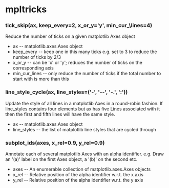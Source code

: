 mpltricks
=========

### tick\_skip(ax, keep\_every=2, x\_or\_y='y', min\_cur_\lines=4)

Reduce the number of ticks on a given matplotlib Axes object

 * ax -- matplotlib.axes.Axes object
 * keep\_every -- keep one in this many ticks e.g. set to 3 to reduce the number of ticks by 2/3
 * x\_or\_y -- can be 'x' or 'y'; reduces the number of ticks on the corresponding axis
 * min\_cur\_lines -- only reduce the number of ticks if the total number to start with is more than this

### line\_style\_cycle(ax, line\_styles=('-', '--',  '-.', ':'))

Update the style of all lines in a matplotlib Axes in a round-robin
fashion. If line\_styles contains four elements but ax has five Lines associated with
it then the first and fifth lines will have the same style.

 * ax -- matplotlib.axes.Axes object
 * line\_styles -- the list of matplotlib line styles that are cycled through

### subplot\_ids(axes, x\_rel=0.9, y\_rel=0.9)

Annotate each of several matplotlib Axes with an alpha identifier.  e.g. Draw an '(a)' label on the first Axes object, a '(b)' on the second etc.

 * axes -- An enumerable collection of matplotlib.axes.Axes objects
 * x\_rel -- Relative position of the alpha identifier w.r.t. the x axis
 * y\_rel -- Relative position of the alpha identifier w.r.t. the y axis
